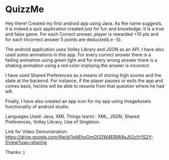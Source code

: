 # QuizzMe
Hey there!
Created my first android app using Java. As the name suggests, it is indeed a quiz application created just for fun and knowledge.
It is a true and false game. For each Correct answer, player is rewarded +10 pts and for each Incorrect answer 5 points are deducted(i.e -5).

The android application uses Volley Library and JSON as an API.
I have also used some animations in this app. For every correct answer there is a fading animation using green light and for every wrong answer there is a shaking animation using a red color impliying the answer is incorrect.

I have used Shared Preferences as a means of storing high scores and the state at the backend.
For instance, if the player pauses or exits the app and comes back, he/she will be able to resume from that question where he had left.

Finally, I have also created an app icon for my app using ImageAssets functionality of android studio.

Languages Used: Java, XML
Things learnt : XML, JSON, Shared Preferences, Volley Library, Use of Singleton.

Link for Video Demonstration: https://drive.google.com/file/d/1qAEhxGmOI32W4ERMj8aJfi2cYr1S2Y-f/view?usp=sharing

Thanks :)
